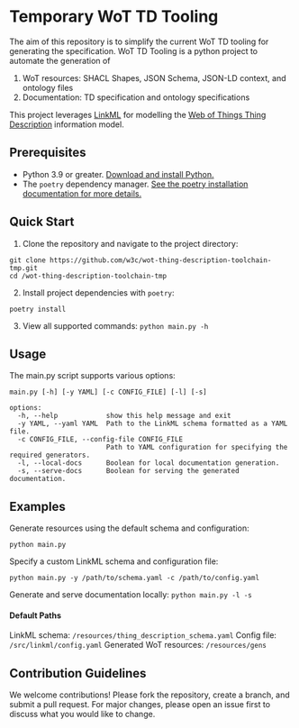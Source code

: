 # Temporary WoT TD Tooling

The aim of this repository is to simplify the current WoT TD tooling for generating the specification. WoT TD Tooling is a python project to automate the generation of 
 1) WoT resources: SHACL Shapes, JSON Schema, JSON-LD context, and ontology files
 2) Documentation: TD specification and ontology specifications

This project leverages [LinkML](https://linkml.io/linkml/) for modelling the [Web of Things Thing Description](https://www.w3.org/TR/wot-thing-description11/) information model.

## Prerequisites

*  Python 3.9 or greater. [Download and install Python.](https://www.python.org/downloads/)
* The `poetry` dependency manager. [See the poetry installation documentation for more details.](https://python-poetry.org/docs/#installing-with-pipx)


## Quick Start
1. Clone the repository and navigate to the project directory:
```
git clone https://github.com/w3c/wot-thing-description-toolchain-tmp.git
cd /wot-thing-description-toolchain-tmp
```

2. Install project dependencies with `poetry`:
```
poetry install
```

3. View all supported commands:
`python main.py -h`

## Usage
The main.py script supports various options:
```
main.py [-h] [-y YAML] [-c CONFIG_FILE] [-l] [-s]

options:
  -h, --help            show this help message and exit
  -y YAML, --yaml YAML  Path to the LinkML schema formatted as a YAML file.
  -c CONFIG_FILE, --config-file CONFIG_FILE
                        Path to YAML configuration for specifying the required generators.
  -l, --local-docs      Boolean for local documentation generation.
  -s, --serve-docs      Boolean for serving the generated documentation.
```
## Examples
Generate resources using the default schema and configuration:
```
python main.py
```

Specify a custom LinkML schema and configuration file:
```
python main.py -y /path/to/schema.yaml -c /path/to/config.yaml
```

Generate and serve documentation locally:
`python main.py -l -s`

#### Default Paths
LinkML schema: `/resources/thing_description_schema.yaml`
Config file: `/src/linkml/config.yaml`
Generated WoT resources: `/resources/gens`

## Contribution Guidelines
We welcome contributions! Please fork the repository, create a branch, and submit a pull request. For major changes, please open an issue first to discuss what you would like to change.